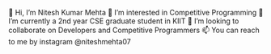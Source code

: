 👋 Hi, I’m Nitesh Kumar Mehta
👀 I’m interested in Competitive Programming
🌱 I’m currently a 2nd year CSE graduate student in KIIT
💞️ I’m looking to collaborate on Developers and Competitive Programmers
📫 You can reach to me by instagram @niteshmehta07
